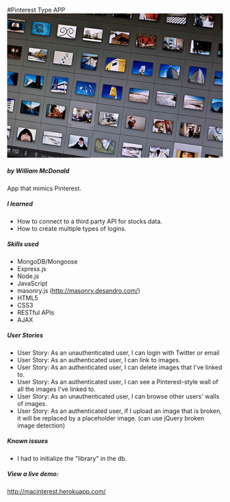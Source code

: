 #Pinterest Type APP
![alt macinterest](https://github.com/ginoskotheon/pinterestapp/blob/master/public/assets/img/pictures.jpg)
##### by William McDonald

App that mimics Pinterest. 

##### I learned

 - How to connect to a third party API for stocks data.
 - How to create multiple types of logins.

##### Skills used
 - MongoDB/Mongoose
 - Express.js
 - Node.js
 - JavaScript
 - masonry.js (http://masonry.desandro.com/)
 - HTML5
 - CSS3
 - RESTful APIs
 - AJAX

##### User Stories

- User Story: As an unauthenticated user, I can login with Twitter or email
- User Story: As an authenticated user, I can link to images.
- User Story: As an authenticated user, I can delete images that I've linked to.
- User Story: As an authenticated user, I can see a Pinterest-style wall of all the images I've linked to.
- User Story: As an unauthenticated user, I can browse other users' walls of images.
- User Story: As an authenticated user, if I upload an image that is broken, it will be replaced by a placeholder image. (can use jQuery broken image detection)

##### Known issues
 - I had to initialize the "library" in the db.

##### View a live demo:

http://macinterest.herokuapp.com/
